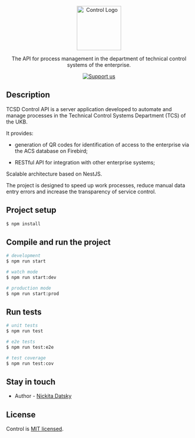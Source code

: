 <p align="center">
  <img src="https://github.com/Nickitas/TCSD-Control-API/assets\prew.webp" width="120" alt="Control Logo" />
</p>

<p align="center">The API for process management in the department of technical control systems of the enterprise.
</p>

<p align="center">
<a href="#sponsor"  target="_blank"><img src="https://img.shields.io/badge/Support%20us-Open%20Collective-41B883.svg" alt="Support us"></a>
</p>

## Description

TCSD Control API is a server application developed to automate and manage processes in the Technical Control Systems Department (TCS) of the UKB.

It provides:

- generation of QR codes for identification of access to the enterprise via the ACS database on Firebird;

- RESTful API for integration with other enterprise systems;

Scalable architecture based on NestJS.

The project is designed to speed up work processes, reduce manual data entry errors and increase the transparency of service control.

## Project setup

```bash
$ npm install
```

## Compile and run the project

```bash
# development
$ npm run start

# watch mode
$ npm run start:dev

# production mode
$ npm run start:prod
```

## Run tests

```bash
# unit tests
$ npm run test

# e2e tests
$ npm run test:e2e

# test coverage
$ npm run test:cov
```

## Stay in touch

- Author - [Nickita Datsky](https://t.me/Nidatsky)

## License

Control is [MIT licensed](https://github.com/Nickitas/TCSD-Control-API?tab=License-1-ov-file).
